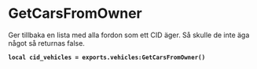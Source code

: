 # GetCarsFromOwner

Ger tillbaka en lista med alla fordon som ett CID äger. Så skulle de inte äga något så returnas false.

<pre class="language-lua"><code class="lang-lua"><strong>local cid_vehicles = exports.vehicles:GetCarsFromOwner()
</strong></code></pre>
